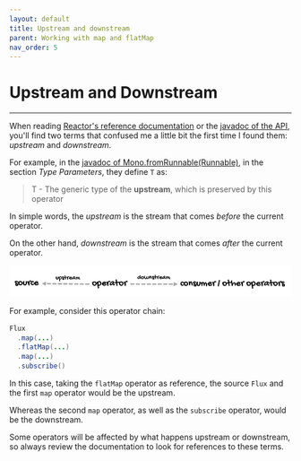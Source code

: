 ```yaml
---
layout: default
title: Upstream and downstream
parent: Working with map and flatMap
nav_order: 5
---
```


# Upstream and Downstream
---

When reading [Reactor's reference documentation](https://projectreactor.io/docs/core/release/reference/) or the [javadoc of the API](https://projectreactor.io/docs/core/release/api/), you'll find two terms that confused me a little bit the first time I found them: *upstream* and *downstream*.

For example, in the [javadoc of Mono.fromRunnable(Runnable)](https://projectreactor.io/docs/core/release/api/reactor/core/publisher/Mono.html#fromRunnable-java.lang.Runnable-), in the section *Type Parameters*, they define `T` as:
> T - The generic type of the **upstream**, which is preserved by this operator

In simple words, the *upstream* is the stream that comes *before* the current operator.

On the other hand, *downstream* is the stream that comes *after* the current operator. 

![upstream/downstream](images/67.png)

For example, consider this operator chain:
```java
Flux
  .map(...)
  .flatMap(...)
  .map(...)
  .subscribe()
```

In this case, taking the `flatMap` operator as reference, the source `Flux` and the first `map` operator would be the upstream.

Whereas the second `map` operator, as well as the `subscribe` operator, would be the downstream.

Some operators will be affected by what happens upstream or downstream, so always review the documentation to look for references to these terms.

